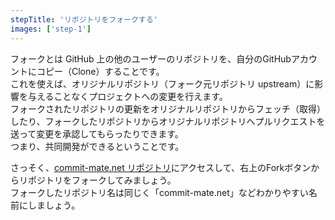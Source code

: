 ```yaml
---
stepTitle: 'リポジトリをフォークする'
images: ['step-1']
---
```


フォークとは GitHub 上の他のユーザーのリポジトリを、自分のGitHubアカウントにコピー（Clone）することです。  
これを使えば、オリジナルリポジトリ（フォーク元リポジトリ upstream）に影響を与えることなくプロジェクトへの変更を行えます。  
フォークされたリポジトリの更新をオリジナルリポジトリからフェッチ（取得）したり、フォークしたリポジトリからオリジナルリポジトリへプルリクエストを送って変更を承認してもらったりできます。  
つまり、共同開発ができるということです。

さっそく、[commit-mate.net リポジトリ](https://github.com/commit-mate/commit-mate.net)にアクセスして、右上のForkボタンからリポジトリをフォークしてみましょう。  
フォークしたリポジトリ名は同じく「commit-mate.net」などわかりやすい名前にしましょう。